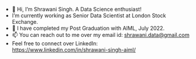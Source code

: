 - 👋 Hi, I’m Shrawani Singh. A Data Science enthusiast!
-  I’m currently working as Senior Data Scientist at London Stock Exchange.
- 🌱 I have completed my Post Graduation with AIML, July 2022.
- 📫 You can reach out to me over my email id: shrawani.data@gmail.com
- Feel free to connect over LinkedIn: https://www.linkedin.com/in/shrawani-singh-aiml/

<!---
shrawanisingh/shrawanisingh is a ✨ special ✨ repository because its `README.md` (this file) appears on your GitHub profile.
You can click the Preview link to take a look at your changes.
--->

